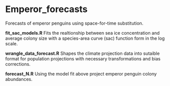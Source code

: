 # Emperor_forecasts
Forecasts of emperor penguins using space-for-time substitution.

**fit_sac_models.R** Fits the realtionship between sea ice concentration and average colony size with a species-area curve (sac) function form in the log scale.

**wrangle_data_forecast.R** Shapes the climate projection data into sutaible format for population projections with necessary transformations and bias corrections.

**forecast_N.R** Using the model fit above project emperor penguin colony abundances.
